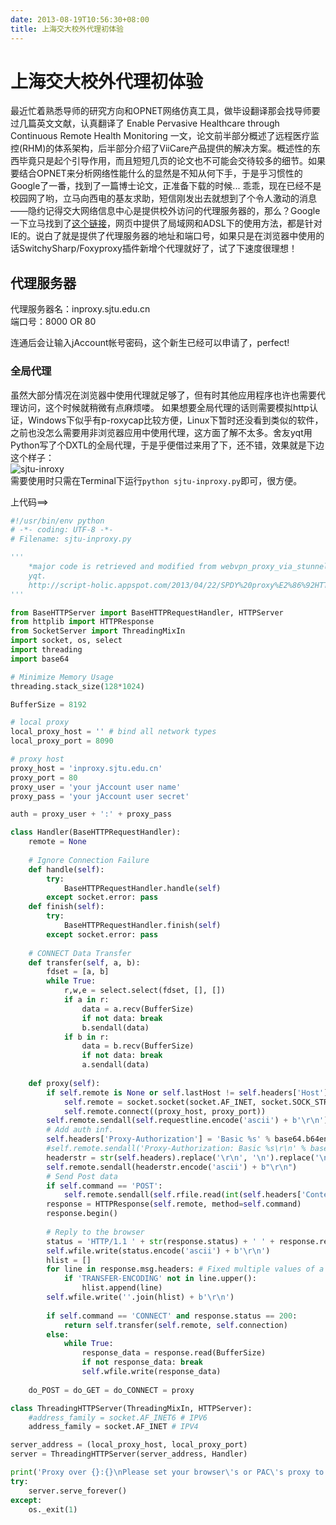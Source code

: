 ```yaml
---
date: 2013-08-19T10:56:30+08:00
title: 上海交大校外代理初体验
---
```


# 上海交大校外代理初体验

最近忙着熟悉导师的研究方向和OPNET网络仿真工具，做毕设翻译那会找导师要过几篇英文文献，认真翻译了 Enable Pervasive Healthcare through Continuous Remote Health Monitoring 一文，论文前半部分概述了远程医疗监控(RHM)的体系架构，后半部分介绍了ViiCare产品提供的解决方案。概述性的东西毕竟只是起个引导作用，而且短短几页的论文也不可能会交待较多的细节。如果要结合OPNET来分析网络性能什么的显然是不知从何下手，于是乎习惯性的Google了一番，找到了一篇博士论文，正准备下载的时候... 乖乖，现在已经不是校园网了哟，立马向西电的基友求助，短信刚发出去就想到了个令人激动的消息——隐约记得交大网络信息中心是提供校外访问的代理服务器的，那么？Google一下立马找到了[这个链接](http://www.lib.sjtu.edu.cn/list.do?articleType_id=45&type=63)，网页中提供了局域网和ADSL下的使用方法，都是针对IE的。说白了就是提供了代理服务器的地址和端口号，如果只是在浏览器中使用的话SwitchySharp/Foxyproxy插件新增个代理就好了，试了下速度很理想！

代理服务器
---------
代理服务器名：inproxy.sjtu.edu.cn  
端口号：8000 OR 80  

连通后会让输入jAccount帐号密码，这个新生已经可以申请了，perfect!

### 全局代理  
虽然大部分情况在浏览器中使用代理就足够了，但有时其他应用程序也许也需要代理访问，这个时候就稍微有点麻烦喽。
如果想要全局代理的话则需要模拟http认证，Windows下似乎有p-roxycap比较方便，Linux下暂时还没看到类似的软件，之前也没怎么需要用非浏览器应用中使用代理，这方面了解不太多。舍友yqt用Python写了个DXTL的全局代理，于是乎便借过来用了下，还不错，效果就是下边这个样子：  
![sjtu-inroxy](http://7xojrx.com1.z0.glb.clouddn.com/images/misc/inproxy-sjtu.png)   
需要使用时只需在Terminal下运行`python sjtu-inproxy.py`即可，很方便。   
<!--more-->
上代码==>  

```python
#!/usr/bin/env python
# -*- coding: UTF-8 -*-
# Filename: sjtu-inproxy.py

'''
    *major code is retrieved and modified from webvpn_proxy_via_stunnel.py by
    yqt.  
    http://script-holic.appspot.com/2013/04/22/SPDY%20proxy%E2%86%92HTTP%E4%BB%A3%E7%90%86/%E5%85%A8%E5%B1%80%E4%BB%A3%E7%90%86
'''

from BaseHTTPServer import BaseHTTPRequestHandler, HTTPServer
from httplib import HTTPResponse
from SocketServer import ThreadingMixIn
import socket, os, select
import threading
import base64

# Minimize Memory Usage
threading.stack_size(128*1024)

BufferSize = 8192

# local proxy
local_proxy_host = '' # bind all network types
local_proxy_port = 8090

# proxy host
proxy_host = 'inproxy.sjtu.edu.cn'
proxy_port = 80
proxy_user = 'your jAccount user name'
proxy_pass = 'your jAccount user secret'

auth = proxy_user + ':' + proxy_pass

class Handler(BaseHTTPRequestHandler):
    remote = None
    
    # Ignore Connection Failure
    def handle(self):
        try:
            BaseHTTPRequestHandler.handle(self)
        except socket.error: pass
    def finish(self):
        try:
            BaseHTTPRequestHandler.finish(self)
        except socket.error: pass
    
    # CONNECT Data Transfer
    def transfer(self, a, b):
        fdset = [a, b]
        while True:
            r,w,e = select.select(fdset, [], [])
            if a in r:
                data = a.recv(BufferSize)
                if not data: break
                b.sendall(data)
            if b in r:
                data = b.recv(BufferSize)
                if not data: break
                a.sendall(data)
    
    def proxy(self):
        if self.remote is None or self.lastHost != self.headers['Host']:
            self.remote = socket.socket(socket.AF_INET, socket.SOCK_STREAM)
            self.remote.connect((proxy_host, proxy_port))
        self.remote.sendall(self.requestline.encode('ascii') + b'\r\n')
        # Add auth inf.
        self.headers['Proxy-Authorization'] = 'Basic %s' % base64.b64encode(auth)
        #self.remote.sendall('Proxy-Authorization: Basic %s\r\n' % base64.b64encode(auth))
        headerstr = str(self.headers).replace('\r\n', '\n').replace('\n', '\r\n')
        self.remote.sendall(headerstr.encode('ascii') + b"\r\n")
        # Send Post data
        if self.command == 'POST':
            self.remote.sendall(self.rfile.read(int(self.headers['Content-Length'])))
        response = HTTPResponse(self.remote, method=self.command)
        response.begin()
        
        # Reply to the browser
        status = 'HTTP/1.1 ' + str(response.status) + ' ' + response.reason
        self.wfile.write(status.encode('ascii') + b'\r\n')
        hlist = []
        for line in response.msg.headers: # Fixed multiple values of a same name
            if 'TRANSFER-ENCODING' not in line.upper():
                hlist.append(line)
        self.wfile.write(''.join(hlist) + b'\r\n')
        
        if self.command == 'CONNECT' and response.status == 200:
            return self.transfer(self.remote, self.connection)
        else:
            while True:
                response_data = response.read(BufferSize)
                if not response_data: break
                self.wfile.write(response_data)
    
    do_POST = do_GET = do_CONNECT = proxy

class ThreadingHTTPServer(ThreadingMixIn, HTTPServer): 
    #address_family = socket.AF_INET6 # IPV6
    address_family = socket.AF_INET # IPV4

server_address = (local_proxy_host, local_proxy_port)
server = ThreadingHTTPServer(server_address, Handler)

print('Proxy over {}:{}\nPlease set your browser\'s or PAC\'s proxy to {}'.format(proxy_host, proxy_port, server_address))
try:
    server.serve_forever()
except:
    os._exit(1)
```